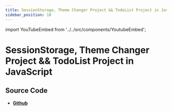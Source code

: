 ```yaml
---
title: SessionStorage, Theme Changer Project && TodoList Project in JavaScript
sidebar_position: 18
---
```


import YouTubeEmbed from '../../src/components/YoutubeEmbed';

# SessionStorage, Theme Changer Project && TodoList Project in JavaScript

<YouTubeEmbed videoId="6cnXQ7p0tKE" />

## Source Code

- [**Github**](https://github.com/isarojdahal/javascript-workshop)
